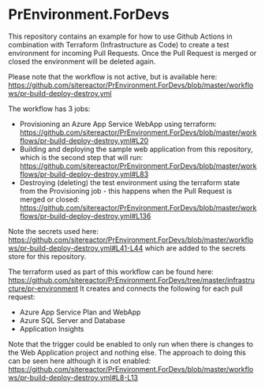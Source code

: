 # PrEnvironment.ForDevs
This repository contains an example for how to use Github Actions in combination with Terraform (Infrastructure as Code) to create a test environment for incoming Pull Requests. 
Once the Pull Request is merged or closed the environment will be deleted again.

Please note that the workflow is not active, but is available here: https://github.com/sitereactor/PrEnvironment.ForDevs/blob/master/workflows/pr-build-deploy-destroy.yml

The workflow has 3 jobs: 
- Provisioning an Azure App Service WebApp using terraform: https://github.com/sitereactor/PrEnvironment.ForDevs/blob/master/workflows/pr-build-deploy-destroy.yml#L20
- Building and deploying the sample web application from this repository, which is the second step that will run: https://github.com/sitereactor/PrEnvironment.ForDevs/blob/master/workflows/pr-build-deploy-destroy.yml#L83
- Destroying (deleting) the test environment using the terraform state from the Provisioning job - this happens when the Pull Request is merged or closed: https://github.com/sitereactor/PrEnvironment.ForDevs/blob/master/workflows/pr-build-deploy-destroy.yml#L136

Note the secrets used here: https://github.com/sitereactor/PrEnvironment.ForDevs/blob/master/workflows/pr-build-deploy-destroy.yml#L41-L44 which are added to the secrets store for this repository.

The terraform used as part of this workflow can be found here: https://github.com/sitereactor/PrEnvironment.ForDevs/tree/master/infrastructure/pr-environment
It creates and connects the following for each pull request:
- Azure App Service Plan and WebApp
- Azure SQL Server and Database
- Application Insights

Note that the trigger could be enabled to only run when there is changes to the Web Application project and nothing else. 
The approach to doing this can be seen here although it is not enabled: https://github.com/sitereactor/PrEnvironment.ForDevs/blob/master/workflows/pr-build-deploy-destroy.yml#L8-L13
